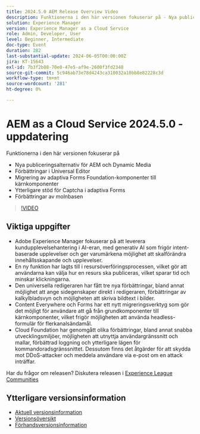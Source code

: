 ```yaml
---
title: 2024.5.0 AEM Release Overview Video
description: Funktionerna i den här versionen fokuserar på - Nya publiceringsalternativ för AEM & Dynamic Media Universal Editor Förbättrad migrering av adaptiva Forms Foundation-komponenter till ytterligare Core Components Stöd för Captcha i förbättringar av adaptiva Forms Cloud Foundation
solution: Experience Manager
version: Experience Manager as a Cloud Service
role: Admin, Developer, User
level: Beginner, Intermediate
doc-type: Event
duration: 282
last-substantial-update: 2024-06-05T00:00:00Z
jira: KT-15643
exl-id: 7b3f2b08-70e0-47e5-af9e-2600f3fd2348
source-git-commit: 5c946ab73e78d4243ca310032a10bb8e82228c3d
workflow-type: tm+mt
source-wordcount: '281'
ht-degree: 0%

---
```


# AEM as a Cloud Service 2024.5.0 - uppdatering

Funktionerna i den här versionen fokuserar på

* Nya publiceringsalternativ för AEM och Dynamic Media
* Förbättringar i Universal Editor
* Migrering av adaptiva Forms Foundation-komponenter till kärnkomponenter
* Ytterligare stöd för Captcha i adaptiva Forms
* Förbättringar av molnbasen

>[!VIDEO](https://video.tv.adobe.com/v/3429503/?learn=on)

## Viktiga uppgifter

* Adobe Experience Manager fokuserar på att leverera kundupplevelsehantering i AI-eran, med generativ AI som frigör intent-baserade upplevelser och ger varumärkena möjlighet att skalförändra innehållsskapande och upplevelser.
* En ny funktion har lagts till i resursöverföringsprocessen, vilket gör att användarna kan välja hur en resurs ska publiceras, vilket sparar tid och minskar klickningarna.
* Den universella redigeraren har fått tre nya förbättringar, bland annat möjlighet att ange sidegenskaper direkt i redigeraren, förbättringar av kalkylbladsvyn och möjligheten att skriva bildtext i bilder.
* Content Everywhere och Forms har ett nytt migreringsverktyg som gör det möjligt för användare att gå från grundkomponenter till kärnkomponenter, vilket frigör möjligheten att använda headless-formulär för flerkanalsändamål.
* Cloud Foundation har genomgått olika förbättringar, bland annat snabba utvecklingsmiljöer, möjligheten att utnyttja användargränssnitt och mallar, förbättrad loggning och ytterligare lägen för kommandoradsgränssnittet. Dessutom finns det åtgärder för att skydda mot DDoS-attacker och meddela användare via e-post om en attack inträffar.


Har du frågor om releasen?  Diskutera releasen i [Experience League Communities](https://adobe.ly/44Ofo8H)

## Ytterligare versionsinformation

* [Aktuell versionsinformation](https://experienceleague.adobe.com/docs/experience-manager-cloud-service/content/release-notes/home.html)
* [Versionsöversikt](https://experienceleague.adobe.com/docs/experience-manager-release-information/aem-release-updates/update-releases-roadmap.html)
* [Förhandsversionsinformation](https://experienceleague.adobe.com/docs/experience-manager-cloud-service/content/release-notes/prerelease.html)

